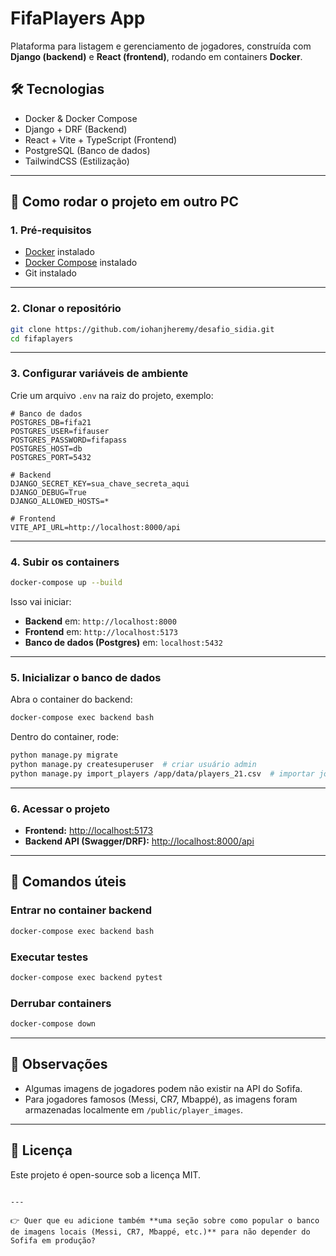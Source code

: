 # FifaPlayers App

Plataforma para listagem e gerenciamento de jogadores, construída com **Django (backend)** e **React (frontend)**, rodando em containers **Docker**.  

## 🛠️ Tecnologias
- Docker & Docker Compose
- Django + DRF (Backend)
- React + Vite + TypeScript (Frontend)
- PostgreSQL (Banco de dados)
- TailwindCSS (Estilização)

---

## 🚀 Como rodar o projeto em outro PC

### 1. Pré-requisitos
- [Docker](https://docs.docker.com/get-docker/) instalado  
- [Docker Compose](https://docs.docker.com/compose/) instalado  
- Git instalado

---

### 2. Clonar o repositório
```bash
git clone https://github.com/iohanjheremy/desafio_sidia.git
cd fifaplayers
````

---

### 3. Configurar variáveis de ambiente

Crie um arquivo `.env` na raiz do projeto, exemplo:

```env
# Banco de dados
POSTGRES_DB=fifa21
POSTGRES_USER=fifauser
POSTGRES_PASSWORD=fifapass
POSTGRES_HOST=db
POSTGRES_PORT=5432

# Backend
DJANGO_SECRET_KEY=sua_chave_secreta_aqui
DJANGO_DEBUG=True
DJANGO_ALLOWED_HOSTS=*

# Frontend
VITE_API_URL=http://localhost:8000/api
```

---

### 4. Subir os containers

```bash
docker-compose up --build
```

Isso vai iniciar:

* **Backend** em: `http://localhost:8000`
* **Frontend** em: `http://localhost:5173`
* **Banco de dados (Postgres)** em: `localhost:5432`

---

### 5. Inicializar o banco de dados

Abra o container do backend:

```bash
docker-compose exec backend bash
```

Dentro do container, rode:

```bash
python manage.py migrate
python manage.py createsuperuser  # criar usuário admin
python manage.py import_players /app/data/players_21.csv  # importar jogadores
```

---

### 6. Acessar o projeto

* **Frontend:** [http://localhost:5173](http://localhost:5173)
* **Backend API (Swagger/DRF):** [http://localhost:8000/api](http://localhost:8000/api)

---

## 🧰 Comandos úteis

### Entrar no container backend

```bash
docker-compose exec backend bash
```

### Executar testes

```bash
docker-compose exec backend pytest
```

### Derrubar containers

```bash
docker-compose down
```

---

## 📌 Observações

* Algumas imagens de jogadores podem não existir na API do Sofifa.
* Para jogadores famosos (Messi, CR7, Mbappé), as imagens foram armazenadas localmente em `/public/player_images`.

---

## 📄 Licença

Este projeto é open-source sob a licença MIT.

```

---

👉 Quer que eu adicione também **uma seção sobre como popular o banco de imagens locais (Messi, CR7, Mbappé, etc.)** para não depender do Sofifa em produção?
```
